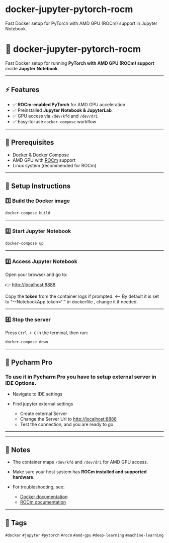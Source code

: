# docker-jupyter-pytorch-rocm
Fast Docker setup for PyTorch with AMD GPU (ROCm) support in Jupyter Notebook.


# 🐳 docker-jupyter-pytorch-rocm

Fast Docker setup for running **PyTorch with AMD GPU (ROCm) support** inside **Jupyter Notebook**.

---

## ⚡ Features

* ✅ **ROCm-enabled PyTorch** for AMD GPU acceleration
* ✅ Preinstalled **Jupyter Notebook & JupyterLab**
* ✅ GPU access via `/dev/kfd` and `/dev/dri`
* ✅ Easy-to-use `docker-compose` workflow

---

## 🔧 Prerequisites

* [Docker](https://docs.docker.com/get-docker/) & [Docker Compose](https://docs.docker.com/compose/)
* AMD GPU with [ROCm](https://rocmdocs.amd.com/en/latest/) support
* Linux system (recommended for ROCm)

---

## 🚀 Setup Instructions

### 1️⃣ Build the Docker image

```bash
docker-compose build
```

---

### 2️⃣ Start Jupyter Notebook

```bash
docker-compose up
```

---

### 3️⃣ Access Jupyter Notebook

Open your browser and go to:

👉 [http://localhost:8888](http://localhost:8888)

Copy the **token** from the container logs if prompted. <-- By default it is set to "--NotebookApp.token=''" in dockerfile , change it if needed.

---

### 4️⃣ Stop the server

Press `Ctrl + C` in the terminal, then run:

```bash
docker-compose down
```

---

## 📝 Pycharm Pro

### To use it in Pycharm Pro you have to setup external server in IDE Options.

* Navigate to IDE settings
* Find jupyter external settings

  * Create external Server
  * Change the Server Url to [http://localhost:8888](http://localhost:8888)
  * Test the connection, and you are ready to go

---

---

## 📝 Notes

* The container maps `/dev/kfd` and `/dev/dri` for AMD GPU access.
* Make sure your host system has **ROCm installed and supported hardware**.
* For troubleshooting, see:

  * [Docker documentation](https://docs.docker.com/)
  * [ROCm documentation](https://rocmdocs.amd.com/en/latest/)

---

## 📌 Tags

`#docker` `#jupyter` `#pytorch` `#rocm` `#amd-gpu` `#deep-learning` `#machine-learning`

